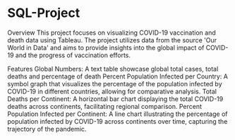 # SQL-Project

Overview
This project focuses on visualizing COVID-19 vaccination and death data using Tableau. The project utilizes data from the source 'Our World in Data' and aims to provide insights into the global impact of COVID-19 and the progress of vaccination efforts.

Features
Global Numbers: A text table showcase global total cases, total deaths and percentage of death 
Percent Population Infected per Country: A symbol graph that visualizes the percentage of the population infected by COVID-19 in different countries, allowing for comparative analysis.
Total Deaths per Continent: A horizontal bar chart displaying the total COVID-19 deaths across continents, facilitating regional comparison.
Percent Population Infected per Continent: A line chart illustrating the percentage of population infected by COVID-19 across continents over time, capturing the trajectory of the pandemic.
